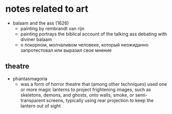 # notes related to art

- balaam and the ass (1626)
  - painting by rembrandt van rijn
  - painting portrays the biblical account of the talking ass debating with diviner balaam
  - о покорном, молчаливом человеке, который неожиданно запротестовал или выразил свое мнение


## theatre

- phantasmagoria
  - was a form of horror theatre that (among other techniques) used one or more magic lanterns to project frightening images, such as skeletons, demons, and ghosts, onto walls, smoke, or semi-transparent screens, typically using rear projection to keep the lantern out of sight

